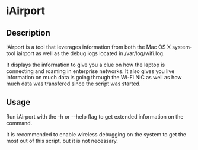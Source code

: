 # iAirport
Description
-----------
iAirport is a tool that leverages information from both the Mac OS X system-tool iairport as well as the debug logs located in /var/log/wifi.log.

It displays the information to give you a clue on how the laptop is connecting and roaming in enterprise networks. It also gives you live information on much data is going through the Wi-Fi NIC as well as how much data was transfered since the script was started.

Usage
-----
Run iAirport with the -h or --help flag to get extended information on the command.

It is recommended to enable wireless debugging on the system to get the most out of this script, but it is not necessary.
